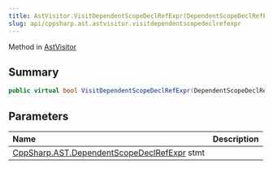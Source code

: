 ```yaml
---
title: AstVisitor.VisitDependentScopeDeclRefExpr(DependentScopeDeclRefExpr)
slug: api/cppsharp.ast.astvisitor.visitdependentscopedeclrefexpr
---
```

Method in [AstVisitor](/api/cppsharp/ast/astvisitor)

## Summary



```csharp
public virtual bool VisitDependentScopeDeclRefExpr(DependentScopeDeclRefExpr stmt)
```

## Parameters

|Name|Description|
|:---|:---|
|[CppSharp.AST.DependentScopeDeclRefExpr](/api/cppsharp/ast/dependentscopedeclrefexpr) stmt||

